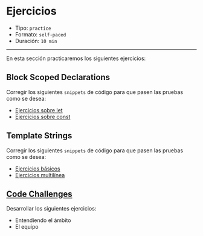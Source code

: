 # Ejercicios

* Tipo: `practice`
* Formato: `self-paced`
* Duración: `10 min`

***

En esta sección practicaremos los siguientes ejercicios:

## Block Scoped Declarations

Corregir los siguientes `snippets` de código para que pasen las pruebas como se
desea:

* [Ejercicios sobre let](http://tddbin.com/#?kata=es6/language/block-scoping/let)
* [Ejercicios sobre const](http://tddbin.com/#?kata=es6/language/block-scoping/const)

## Template Strings

Corregir los siguientes `snippets` de código para que pasen las pruebas como se
desea:

* [Ejercicios básicos](http://tddbin.com/#?kata=es6/language/template-strings/basics)
* [Ejercicios multilínea](http://tddbin.com/#?kata=es6/language/template-strings/multiline)

## [Code Challenges](https://github.com/Laboratoria/ec-js-deep-dive-exercises/tree/es6)

Desarrollar los siguientes ejercicios:

* Entendiendo el ámbito
* El equipo
